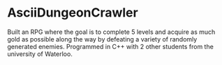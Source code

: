 # AsciiDungeonCrawler

Built an RPG where the goal is to complete 5 levels and acquire as much gold as possible along the way by defeating a variety of randomly generated enemies.  Programmed in C++ with 2 other students from the university of Waterloo. 
